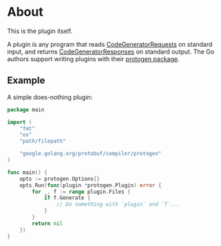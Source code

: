 # About

This is the plugin itself.

A plugin is any program that reads [CodeGeneratorRequests](https://pkg.go.dev/github.com/golang/protobuf/protoc-gen-go/plugin#CodeGeneratorRequest) on standard input, and returns [CodeGeneratorResponses](https://pkg.go.dev/github.com/golang/protobuf/protoc-gen-go/plugin#CodeGeneratorResponse) on standard output. The Go authors support writing plugins with their [protogen package](https://pkg.go.dev/google.golang.org/protobuf/compiler/protogen).

## Example

A simple does-nothing plugin:

```go
package main

import (
	"fmt"
	"os"
	"path/filepath"

	"google.golang.org/protobuf/compiler/protogen"
)

func main() {
	opts := protogen.Options{}
	opts.Run(func(plugin *protogen.Plugin) error {
		for _, f := range plugin.Files {
			if f.Generate {
			    // Do something with `plugin` and `f`...
			}
		}
		return nil
	})
}
```
